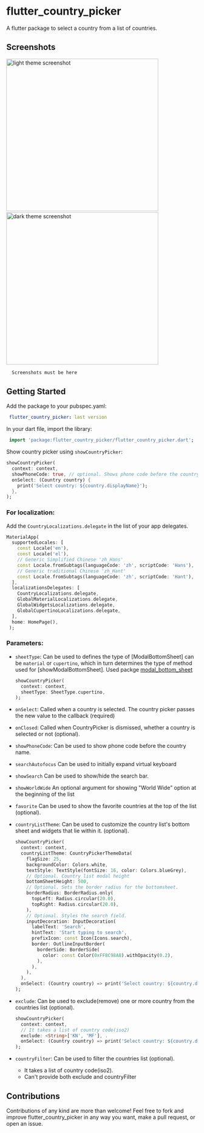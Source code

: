 # flutter_country_picker

<!-- [![pub package](https://img.shields.io/pub/v/flutter_country_picker.svg)](https://pub.dev/packages/flutter_country_picker) -->

A flutter package to select a country from a list of countries.

<!-- <img height="600" alt="n1" src="https://raw.githubusercontent.com/Daniel-Ioannou/flutter_country_picker/master/assets/ReadMe%20Screenshot.png"> -->

## Screenshots

<a href="https://github.com/ziqq/flutter_country_picker/#/"><img width="400" alt="light theme screenshot" src="https://raw.githubusercontent.com/ziqq/flutter_country_picker/master/.docs/screenshots/1.png"></a>&nbsp;&nbsp;<a href="https://github.com/ziqq/flutter_country_picker/#/"><img width="400" alt="dark theme screenshot" src="https://raw.githubusercontent.com/ziqq/flutter_country_picker/master/.docs/screenshots/2.png"></a>

```sh
  Screenshots must be here
```

## Getting Started

 Add the package to your pubspec.yaml:

 ```yaml
  flutter_country_picker: last version
 ```

 In your dart file, import the library:

 ```dart
  import 'package:flutter_country_picker/flutter_country_picker.dart';
 ```

Show country picker using `showCountryPicker`:
```dart
showCountryPicker(
  context: context,
  showPhoneCode: true, // optional. Shows phone code before the country name.
  onSelect: (Country country) {
    print('Select country: ${country.displayName}');
  },
);
```

### For localization:
Add the `CountryLocalizations.delegate` in the list of your app delegates.
```dart
MaterialApp(
  supportedLocales: [
    const Locale('en'),
    const Locale('el'),
    // Generic Simplified Chinese 'zh_Hans'
    const Locale.fromSubtags(languageCode: 'zh', scriptCode: 'Hans'),
    // Generic traditional Chinese 'zh_Hant'
    const Locale.fromSubtags(languageCode: 'zh', scriptCode: 'Hant'),
  ],
  localizationsDelegates: [
    CountryLocalizations.delegate,
    GlobalMaterialLocalizations.delegate,
    GlobalWidgetsLocalizations.delegate,
    GlobalCupertinoLocalizations.delegate,
  ],
  home: HomePage(),
 );
```

### Parameters:
* `sheetType`: Can be used to defines the type of [ModalBottomSheet] can be `material` or `cupertino`, which in turn determines the type of method used for [showModalBottomSheet]. Used packge [modal_bottom_sheet](https://pub.dev/packages/modal_bottom_sheet)
  ```dart
  showCountryPicker(
    context: context,
    sheetType: SheetType.cupertino,
  );
  ```

* `onSelect`: Called when a country is selected. The country picker passes the new value to the callback (required)

* `onClosed`: Called when CountryPicker is dismissed, whether a country is selected or not (optional).

* `showPhoneCode`: Can be used to show phone code before the country name.

* `searchAutofocus` Can be used to initially expand virtual keyboard

* `showSearch` Can be used to show/hide the search bar.

* `showWorldWide` An optional argument for showing "World Wide" option at the beginning of the list

* `favorite` Can be used to show the favorite countries at the top of the list (optional).

* `countryListTheme`: Can be used to customize the country list's bottom sheet and widgets that lie within it. (optional).

  ```dart
  showCountryPicker(
    context: context,
    countryListTheme: CountryPickerThemeData(
      flagSize: 25,
      backgroundColor: Colors.white,
      textStyle: TextStyle(fontSize: 16, color: Colors.blueGrey),
      // Optional. Country list modal height
      bottomSheetHeight: 500,
      // Optional. Sets the border radius for the bottomsheet.
      borderRadius: BorderRadius.only(
        topLeft: Radius.circular(20.0),
        topRight: Radius.circular(20.0),
      ),
      // Optional. Styles the search field.
      inputDecoration: InputDecoration(
        labelText: 'Search',
        hintText: 'Start typing to search',
        prefixIcon: const Icon(Icons.search),
        border: OutlineInputBorder(
          borderSide: BorderSide(
            color: const Color(0xFF8C98A8).withOpacity(0.2),
          ),
        ),
      ),
    ),
    onSelect: (Country country) => print('Select country: ${country.displayName}'),
  );
  ```

* `exclude`: Can be used to exclude(remove) one or more country from the countries list (optional).
  ```dart
  showCountryPicker(
    context: context,
    // It takes a list of country code(iso2)
    exclude: <String>['KN', 'MF'], .
    onSelect: (Country country) => print('Select country: ${country.displayName}'),
  );
  ```

* `countryFilter`: Can be used to filter the countries list (optional).
  - It takes a list of country code(iso2).
  - Can't provide both exclude and countryFilter


## Contributions
Contributions of any kind are more than welcome! Feel free to fork and improve flutter_country_picker in any way you want, make a pull request, or open an issue.
